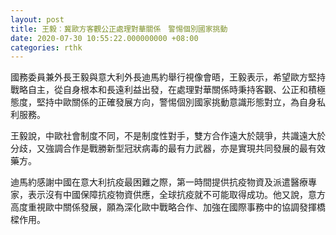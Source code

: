 ```yaml
---
layout: post
title: 王毅︰冀歐方客觀公正處理對華關係　警惕個別國家挑動
date: 2020-07-30 10:55:22.000000000 +08:00
categories: rthk
---
```


國務委員兼外長王毅與意大利外長迪馬約舉行視像會晤，王毅表示，希望歐方堅持戰略自主，從自身根本和長遠利益出發，在處理對華關係時秉持客觀、公正和積極態度，堅持中歐關係的正確發展方向，警惕個別國家挑動意識形態對立，為自身私利服務。

王毅說，中歐社會制度不同，不是制度性對手，雙方合作遠大於競爭，共識遠大於分歧，又強調合作是戰勝新型冠狀病毒的最有力武器，亦是實現共同發展的最有效藥方。

迪馬約感謝中國在意大利抗疫最困難之際，第一時間提供抗疫物資及派遣醫療專家，表示沒有中國保障抗疫物資供應，全球抗疫就不可能取得成功。他又說，意方高度重視歐中關係發展，願為深化歐中戰略合作、加強在國際事務中的協調發揮橋樑作用。
